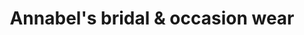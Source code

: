 ---
title: "Annabel's bridal & occasion wear"
url: /kirkwall-orkney/annabels-bridal-and-occasion-wear/
shop: clothes
---
